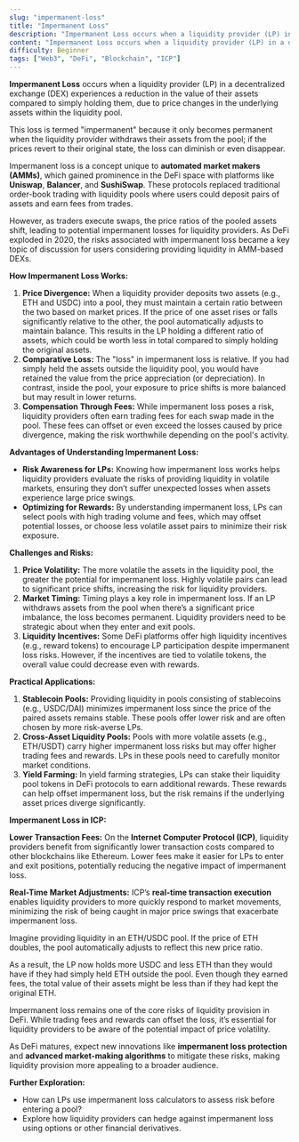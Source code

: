 ```yaml
---
slug: "impermanent-loss"
title: "Impermanent Loss"
description: "Impermanent Loss occurs when a liquidity provider (LP) in a decentralized exchange (DEX) experiences a reduction in the value of their assets compared to simply holding them, due to price changes in the underlying assets within the liquidity pool."
content: "Impermanent Loss occurs when a liquidity provider (LP) in a decentralized exchange (DEX) experiences a reduction in the value of their assets compared to simply holding them, due to price changes in the underlying assets within the liquidity pool."
difficulty: Beginner
tags: ["Web3", "DeFi", "Blockchain", "ICP"]
---
```




**Impermanent Loss** occurs when a liquidity provider (LP) in a decentralized exchange (DEX) experiences a reduction in the value of their assets compared to simply holding them, due to price changes in the underlying assets within the liquidity pool.

This loss is termed "impermanent" because it only becomes permanent when the liquidity provider withdraws their assets from the pool; if the prices revert to their original state, the loss can diminish or even disappear.

Impermanent loss is a concept unique to **automated market makers (AMMs)**, which gained prominence in the DeFi space with platforms like **Uniswap**, **Balancer**, and **SushiSwap**. These protocols replaced traditional order-book trading with liquidity pools where users could deposit pairs of assets and earn fees from trades.

However, as traders execute swaps, the price ratios of the pooled assets shift, leading to potential impermanent losses for liquidity providers. As DeFi exploded in 2020, the risks associated with impermanent loss became a key topic of discussion for users considering providing liquidity in AMM-based DEXs.

**How Impermanent Loss Works:**

1. **Price Divergence:** When a liquidity provider deposits two assets (e.g., ETH and USDC) into a pool, they must maintain a certain ratio between the two based on market prices. If the price of one asset rises or falls significantly relative to the other, the pool automatically adjusts to maintain balance. This results in the LP holding a different ratio of assets, which could be worth less in total compared to simply holding the original assets.
2. **Comparative Loss:** The "loss" in impermanent loss is relative. If you had simply held the assets outside the liquidity pool, you would have retained the value from the price appreciation (or depreciation). In contrast, inside the pool, your exposure to price shifts is more balanced but may result in lower returns.
3. **Compensation Through Fees:** While impermanent loss poses a risk, liquidity providers often earn trading fees for each swap made in the pool. These fees can offset or even exceed the losses caused by price divergence, making the risk worthwhile depending on the pool's activity.

**Advantages of Understanding Impermanent Loss:**

- **Risk Awareness for LPs:** Knowing how impermanent loss works helps liquidity providers evaluate the risks of providing liquidity in volatile markets, ensuring they don’t suffer unexpected losses when assets experience large price swings.
- **Optimizing for Rewards:** By understanding impermanent loss, LPs can select pools with high trading volume and fees, which may offset potential losses, or choose less volatile asset pairs to minimize their risk exposure.

**Challenges and Risks:**

1. **Price Volatility:** The more volatile the assets in the liquidity pool, the greater the potential for impermanent loss. Highly volatile pairs can lead to significant price shifts, increasing the risk for liquidity providers.
2. **Market Timing:** Timing plays a key role in impermanent loss. If an LP withdraws assets from the pool when there’s a significant price imbalance, the loss becomes permanent. Liquidity providers need to be strategic about when they enter and exit pools.
3. **Liquidity Incentives:** Some DeFi platforms offer high liquidity incentives (e.g., reward tokens) to encourage LP participation despite impermanent loss risks. However, if the incentives are tied to volatile tokens, the overall value could decrease even with rewards.

**Practical Applications:**

1. **Stablecoin Pools:** Providing liquidity in pools consisting of stablecoins (e.g., USDC/DAI) minimizes impermanent loss since the price of the paired assets remains stable. These pools offer lower risk and are often chosen by more risk-averse LPs.
2. **Cross-Asset Liquidity Pools:** Pools with more volatile assets (e.g., ETH/USDT) carry higher impermanent loss risks but may offer higher trading fees and rewards. LPs in these pools need to carefully monitor market conditions.
3. **Yield Farming:** In yield farming strategies, LPs can stake their liquidity pool tokens in DeFi protocols to earn additional rewards. These rewards can help offset impermanent loss, but the risk remains if the underlying asset prices diverge significantly.

**Impermanent Loss in ICP:**

**Lower Transaction Fees:** On the **Internet Computer Protocol (ICP)**, liquidity providers benefit from significantly lower transaction costs compared to other blockchains like Ethereum. Lower fees make it easier for LPs to enter and exit positions, potentially reducing the negative impact of impermanent loss.

**Real-Time Market Adjustments:** ICP’s **real-time transaction execution** enables liquidity providers to more quickly respond to market movements, minimizing the risk of being caught in major price swings that exacerbate impermanent loss.

Imagine providing liquidity in an ETH/USDC pool. If the price of ETH doubles, the pool automatically adjusts to reflect this new price ratio.

As a result, the LP now holds more USDC and less ETH than they would have if they had simply held ETH outside the pool. Even though they earned fees, the total value of their assets might be less than if they had kept the original ETH.

Impermanent loss remains one of the core risks of liquidity provision in DeFi. While trading fees and rewards can offset the loss, it’s essential for liquidity providers to be aware of the potential impact of price volatility.

As DeFi matures, expect new innovations like **impermanent loss protection** and **advanced market-making algorithms** to mitigate these risks, making liquidity provision more appealing to a broader audience.

**Further Exploration:**

- How can LPs use impermanent loss calculators to assess risk before entering a pool?
- Explore how liquidity providers can hedge against impermanent loss using options or other financial derivatives.

